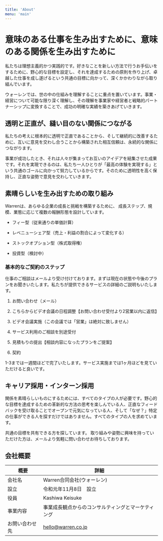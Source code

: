 ```yaml
---
title: 'About'
menu: 'main'
---
```

# 意味のある仕事を生み出すために、意味のある関係を生み出すために

私たちは理想主義的かつ実践的です。好きなことを新しい方法で行うお手伝いをするために、野心的な目標を設定し、それを達成するための原則を作り上げ、卓越した仕事を成し遂げるという共通の目標に向かって、深くかかわりながら取り組んでいます。

ウォーレンでは、世の中の仕組みを理解することに重点を置いています。事業・経営について可能な限り深く理解し、その理解を事業家や経営者と戦略的パートナーシップに変換することで、成功の明確な実績を築きあげていきます。


## 透明と正直が、縫い目のない関係につながる
私たちの考えに根本的に透明で正直であることから、そして継続的に改善するために、互いに意見を交わし合うことから構築された相互信頼は、永続的な関係につながります。

事業が成功したとき、それは人々が集まってお互いのアイデアを結集させた成果です。それを実現できるのは、私たち一人ひとりが「最高の体験を実現する」という共通のゴールに向かって努力しているからです。そのために透明性を高く保持し、正直な姿勢で意見を交わしていきます。


## 素晴らしいを生み出すための取り組み
Warrenは、あらゆる企業の成長と挑戦を構築するために、 成長ステップ、規模、業態に応じて複数の報酬形態を設計しています。

* フィー型（従来通りの単価計算）

* レベニューシェア型（売上・利益の割合によって変化する）

* ストックオプション型（株式取得権）

* 投資型（検討中）

### 基本的なご契約のステップ
仕事のご相談はメールより受け付けております。まずは現在の状態や今後のプランをお聞きいたします。私たちが提供できるサービスの詳細のご説明もいたします。

1. お問い合わせ（メール）

2. こちらからビデオ会議の日程調整【お問い合わせ受付より2営業以内に返信】

3. ビデオ会議実施（この会議では「営業」は絶対に致しません）

4. サービス利用のご相談を別途受付

5. 見積もりの提出【相談内容になったプランをご提案】

6. 契約

1-3までは一週間ほどで完了いたします。サービス実施までは1ヶ月ほどを見ていただけると良いです。


## キャリア採用・インターン採用
関係を素晴らしいものにするためには、すべてのタイプの人が必要です。野心的な目標を達成するための革新的な方法の思考を楽しんでいる人、正直なフィードバックを受け取ることでオープンで元気になっている人、そして「なぜ？」特定の仕事ができる人を探すだけではありません。すべてのタイプの人を求めています。

共通の目標を共有できる方を探しています。
取り組みや姿勢に興味を持っていただけた方は、メールより気軽に問い合わせお待ちしております。


## 会社概要
| 概要           | 詳細 |
| ---------     | --------------- |
| 会社名         | Warren合同会社(ウォーレン) |
| 設立           |  令和元年11月8日　設立 |
| 役員           | Kashiwa Keisuke |
| 事業内容       | 事業成長観点からのコンサルティングとマーケティング|
| お問い合わせ先  | hello@warren.co.jp  |  
